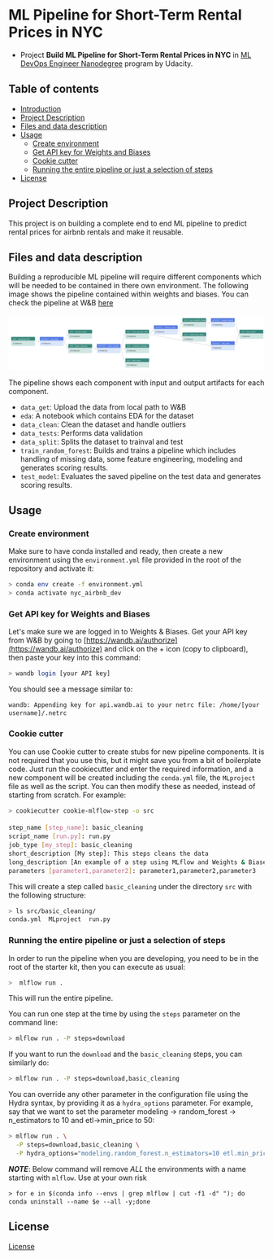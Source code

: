 # ML Pipeline for Short-Term Rental Prices in NYC

- Project **Build ML Pipeline for Short-Term Rental Prices in NYC** in [ML DevOps Engineer Nanodegree](https://www.udacity.com/course/machine-learning-dev-ops-engineer-nanodegree--nd0821)  program by Udacity.

## Table of contents

- [Introduction](#build-an-ML-Pipeline-for-Short-Term-Rental-Prices-in-NYC)
- [Project Description](#project-description)
- [Files and data description](#files-and-data-description)
- [Usage](#usage)
  * [Create environment](#create-environment)
  * [Get API key for Weights and Biases](#get-api-key-for-weights-and-biases)
  * [Cookie cutter](#cookie-cutter)
  * [Running the entire pipeline or just a selection of steps](#Running-the-entire-pipeline-or-just-a-selection-of-steps)
- [License](#license)

## Project Description
This project is on building a complete end to end ML pipeline to predict rental prices for airbnb rentals and make it reusable.

## Files and data description
Building a reproducible ML pipeline will require different components which will be needed to be contained in there own environment. The following image shows the pipeline contained within weights and biases. You can check the pipeline at W&B [here](https://wandb.ai/faz-naimov/nyc_airbnb/groups/v1.0.0)

![Pipeline](/images/pipeline_graph_view.PNG)

The pipeline shows each component with input and output artifacts for each component.
- ```data_get```: Upload the data from local path to W&B
- ```eda```: A notebook which contains EDA for the dataset
- ```data_clean```: Clean the dataset and handle outliers
- ```data_tests```: Performs data validation
- ```data_split```: Splits the dataset to trainval and test
- ```train_random_forest```: Builds and trains a pipeline which includes handling of missing data, some feature engineering, modeling and generates scoring results.
- ```test_model```: Evaluates the saved pipeline on the test data and generates scoring results.

## Usage

### Create environment
Make sure to have conda installed and ready, then create a new environment using the ``environment.yml``
file provided in the root of the repository and activate it:

```bash
> conda env create -f environment.yml
> conda activate nyc_airbnb_dev
```

### Get API key for Weights and Biases
Let's make sure we are logged in to Weights & Biases. Get your API key from W&B by going to 
[https://wandb.ai/authorize](https://wandb.ai/authorize) and click on the + icon (copy to clipboard), 
then paste your key into this command:

```bash
> wandb login [your API key]
```

You should see a message similar to:
```
wandb: Appending key for api.wandb.ai to your netrc file: /home/[your username]/.netrc
```

### Cookie cutter
You can use Cookie cutter to create stubs for new pipeline components. It is not required that you use this, but it might save you from a bit of boilerplate code. Just run the cookiecutter and enter the required information, and a new component will be created including the `conda.yml` file, the `MLproject` file as well as the script. You can then modify these as needed, instead of starting from scratch.
For example:

```bash
> cookiecutter cookie-mlflow-step -o src

step_name [step_name]: basic_cleaning
script_name [run.py]: run.py
job_type [my_step]: basic_cleaning
short_description [My step]: This steps cleans the data
long_description [An example of a step using MLflow and Weights & Biases]: Performs basic cleaning on the data and save the results in Weights & Biases
parameters [parameter1,parameter2]: parameter1,parameter2,parameter3
```

This will create a step called ``basic_cleaning`` under the directory ``src`` with the following structure:

```bash
> ls src/basic_cleaning/
conda.yml  MLproject  run.py
```

### Running the entire pipeline or just a selection of steps
In order to run the pipeline when you are developing, you need to be in the root of the starter kit, 
then you can execute as usual:

```bash
>  mlflow run .
```
This will run the entire pipeline.

You can run one step at the time by using the `steps` parameter on the command line:

```bash
> mlflow run . -P steps=download
```
If you want to run the ``download`` and the ``basic_cleaning`` steps, you can similarly do:
```bash
> mlflow run . -P steps=download,basic_cleaning
```

You can override any other parameter in the configuration file using the Hydra syntax, by
providing it as a ``hydra_options`` parameter. For example, say that we want to set the parameter
modeling -> random_forest -> n_estimators to 10 and etl->min_price to 50:

```bash
> mlflow run . \
  -P steps=download,basic_cleaning \
  -P hydra_options="modeling.random_forest.n_estimators=10 etl.min_price=50"
```


**_NOTE_**: Below command will remove *ALL* the environments with a name starting with `mlflow`. Use at your own risk

```
> for e in $(conda info --envs | grep mlflow | cut -f1 -d" "); do conda uninstall --name $e --all -y;done
```

## License

[License](LICENSE.txt)
